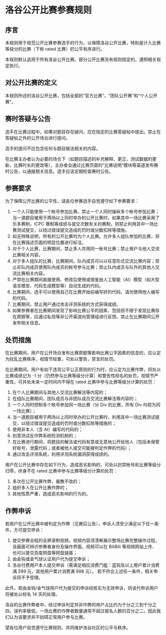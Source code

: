 # 洛谷公开比赛参赛规则

## 序言

本规则用于规范公开比赛参赛选手的行为，以保障洛谷公开比赛，特别是计入比赛等级分的比赛（下称 rated 比赛）的公平有序进行。

本规则默认适用于所有洛谷公开比赛。部分公开比赛另有规则规定的，遵照相关规定执行。

## 对公开比赛的定义

本规则所述的洛谷公开比赛，包括全部的“官方比赛”，“团队公开赛”和“个人公开赛”。

## 赛时答疑与公告

选手在比赛过程中，如果对题目存在疑问，应在指定的比赛答疑帖中提出。禁止在答疑帖之外的公开场合进行提问。

选手的提问不应包含任何与题目做法相关的内容。

在比赛主办者认为必要的场合下（如题目描述的补充解释、更正，测试数据的更新，比赛时长的更改等），主办者会通过比赛页面的“比赛说明”模块等渠道发布赛时公告，以通报相关信息。选手应该定期检查赛时公告。

## 参赛要求

为了保障公开比赛的公平性，请各位参赛选手自觉遵守如下参赛要求：

1. 一个人只能使用一个帐号参加比赛。禁止一个人同时操纵多个帐号参加比赛；当一道题目被用于两场以上同时举办的公开比赛时，如果其中一场比赛采用了乐多赛制，ICPC 赛制等成绩与提交次数有关的赛制，则禁止利用其中一场比赛测试提交，以绕过错误提交造成的罚时或分数扣除等措施。
2. 如无特殊说明，所有的公开比赛均为个人比赛。允许多人组队参加的比赛，将在比赛描述页面的明显位置进行标注。
3. 对于个人比赛，比赛期间，禁止多人共用同一帐号比赛；禁止用户与他人交流比赛相关内容。
4. 对于多人组队的比赛，比赛期间，队内成员可以以任意形式交流比赛内容；禁止非队内成员使用队内成员的帐号参与比赛；禁止队内成员与队外的其他人交流比赛相关内容。
5. 严禁在比赛期间直接使用、修改后使用或借鉴由人工智能（AI）模型（如大型语言模型、代码生成模型等）自动生成的代码。
6. 比赛期间，选手可以使用自己在比赛开始前编写好的代码，请勿使用他人编写的代码。
7. 比赛期间，禁止用户通过攻击评测系统的方式获得成绩。
8. 如果参赛者在比赛期间发现了影响比赛公平的因素，包括但不限于发现比赛存在原题等，应通过私信等非公开渠道向管理组进行反馈。禁止在比赛期间公开发布相关信息。

## 处罚措施

在比赛期间，用户在公开场合发布比赛原题等影响比赛公平因素的信息的，应认定为扰乱比赛秩序，视情节轻重，可处以警告，禁言的处罚。

在比赛期间，用户有如下违背公平公正原则的行为时，应认定为比赛作弊，将处以比赛成绩记为 -1 分（仍然参与比赛等级分计算）和警告性棕名的处罚，视情节严重性，可并处未来一定时间内不得在 rated 比赛中参与比赛等级分计算的处罚：

1. 在个人比赛期间与其他人交流比赛解法等内容的；
2. 在组队比赛期间，团队成员与非团队成员交流比赛解法等内容的；
3. 一个人同时控制多个帐号参加同一场比赛（分 Div 的比赛，所有 Div 均视为同一场比赛）；
4. 当一道题目被用于两场以上同时举办的公开比赛时，利用其中一场比赛测试提交，以绕过错误提交造成的罚时或分数扣除等措施的；
5. 使用非本人（含 AI）编写的代码的；
6. 刻意测试反作弊系统检测机制的；
7. 在比赛进行期间，将题目的解法或代码有意或无意地公开给他人（包括未保管好账号，泄露代码；或者被他人提交可能被判定作弊的代码）；
8. 通过攻击评测系统，利用评测系统漏洞获得成绩的。

用户在公开比赛中存在如下行为，造成恶劣影响的，可处以封禁帐号和比赛等级分归零，终身不在 rated 比赛中参与比赛等级分计算的处罚：

1. 多次在公开比赛作弊，屡教不改的；
2. 组织多人在公开比赛作弊的；
3. 其他性质严重，造成恶劣影响的行为的。

## 作弊申诉

若用户在公开比赛中被判定为作弊（见赛后公告），申诉人须至少满足以下任一条件，方可提交申诉：

1. 提交参赛全程的全屏录制视频，视频内容须清晰展示整场比赛完整操作过程，且画面可辨识参赛者身份及操作界面。视频可以在 BiliBili 等视频网站上传、也可以提交百度网盘等网盘链接；
2. 由金钩或金气球认证用户代为提交申诉；
3. 洛谷付费用户本人提交申诉（需满足相应消费门槛：蓝钩及以上用户累计消费满 599 元，其他用户累计消费满 998 元）。
若不符合上述任一条件，相关申诉将不予受理。

此外，若由金钩/金气球用户代为提交的申诉经核实为无效申诉，则该代申诉用户将被处以棕名 14 天的处理。

洛谷的比赛作弊者中，经过申诉判定并非作弊的用户占比约为千分之三到千分之四，误判率极低。一场比赛的作弊者数量通常不超过报名人数的百分之二。因此我们认为该要求并不妨碍正常用户参与比赛。

望各位用户自觉遵守比赛规则，共同维护洛谷社区的公平与秩序。
